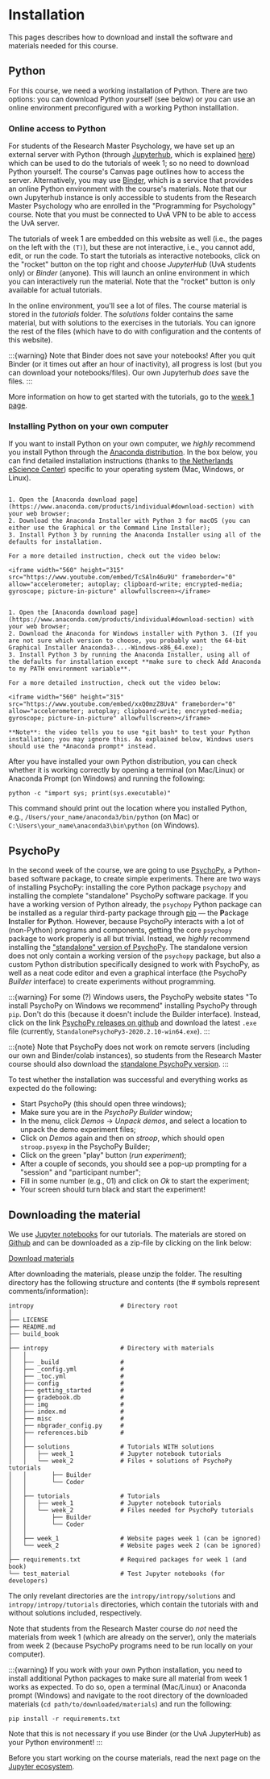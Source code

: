# Installation
This pages describes how to download and install the software and materials needed for this course.

## Python
For this course, we need a working installation of Python. There are two options: you can download Python yourself (see below) or you can use an online environment preconfigured with a working Python installlation. 

### Online access to Python
For students of the Research Master Psychology, we have set up an external server with Python (through [Jupyterhub](https://jupyter.org/hub), which is explained [here](jupyter.md)) which can be used to do the tutorials of week 1; so no need to download Python yourself. The course's Canvas page outlines how to access the server. Alternatively, you may use [Binder](https://mybinder.org/), which is a service that provides an online Python environment with the course's materials. Note that our own Jupyterhub instance is only accessible to students from the Research Master Psychology who are enrolled in the "Programming for Psychology" course. Note that you must be connected to UvA VPN to be able to access the UvA server.

The tutorials of week 1 are embedded on this website as well (i.e., the pages on the left with the `(T)`), but these are not interactive, i.e., you cannot add, edit, or run the code. To start the tutorials as interactive notebooks, click on the "rocket" button on the top right and choose *JupyterHub* (UvA students only) or *Binder* (anyone). This will launch an online environment in which you can interactively run the material. Note that the "rocket" button is only available for actual tutorials.

In the online environment, you'll see a lot of files. The course material is stored in the *tutorials* folder. The *solutions* folder contains the same material, but with solutions to the exercises in the tutorials. You can ignore the rest of the files (which have to do with configuration and the contents of this website).

:::{warning}
Note that Binder does not save your notebooks! After you quit Binder (or it times out after an hour of inactivity), all progress is lost (but you can download your notebooks/files). Our own Jupyterhub *does* save the files.
:::

More information on how to get started with the tutorials, go to the [week 1 page](../week_1/python.md).

### Installing Python on your own computer
If you want to install Python on your own computer, we *highly* recommend you install Python through the [Anaconda distribution](https://www.anaconda.com/products/individual). In the box below, you can find detailed installation instructions (thanks to [the Netherlands eScience Center](https://escience-academy.github.io/2020-12-07-parallel-python/)) specific to your operating system (Mac, Windows, or Linux).

```{tabbed} Mac

1. Open the [Anaconda download page](https://www.anaconda.com/products/individual#download-section) with your web browser;
2. Download the Anaconda Installer with Python 3 for macOS (you can either use the Graphical or the Command Line Installer);
3. Install Python 3 by running the Anaconda Installer using all of the defaults for installation.

For a more detailed instruction, check out the video below:

<iframe width="560" height="315" src="https://www.youtube.com/embed/TcSAln46u9U" frameborder="0" allow="accelerometer; autoplay; clipboard-write; encrypted-media; gyroscope; picture-in-picture" allowfullscreen></iframe>
```

```{tabbed} Windows

1. Open the [Anaconda download page](https://www.anaconda.com/products/individual#download-section) with your web browser;
2. Download the Anaconda for Windows installer with Python 3. (If you are not sure which version to choose, you probably want the 64-bit Graphical Installer Anaconda3-...-Windows-x86_64.exe);
3. Install Python 3 by running the Anaconda Installer, using all of the defaults for installation except **make sure to check Add Anaconda to my PATH environment variable**.

For a more detailed instruction, check out the video below:

<iframe width="560" height="315" src="https://www.youtube.com/embed/xxQ0mzZ8UvA" frameborder="0" allow="accelerometer; autoplay; clipboard-write; encrypted-media; gyroscope; picture-in-picture" allowfullscreen></iframe>

**Note**: the video tells you to use *git bash* to test your Python installation; you may ignore this. As explained below, Windows users should use the *Anaconda prompt* instead.
```

After you have installed your own Python distribution, you can check whether it is working correctly by opening a terminal (on Mac/Linux) or Anaconda Prompt (on Windows) and running the following:

```
python -c "import sys; print(sys.executable)"
```

This command should print out the location where you installed Python, e.g., `/Users/your_name/anaconda3/bin/python` (on Mac) or `C:\Users\your_name\anaconda3\bin\python` (on Windows). 

## PsychoPy
In the second week of the course, we are going to use [PsychoPy](https://www.psychopy.org/), a Python-based software package, to create simple experiments. There are two ways of installing PsychoPy: installing the core Python package `psychopy` and installing the complete "standalone" PsychoPy software package. If you have a working version of Python already, the `psychopy` Python package can be installed as a regular third-party package through [pip](https://packaging.python.org/tutorials/installing-packages/) &mdash; the **P**ackage **I**nstaller for **P**ython. However, because PsychoPy interacts with a lot of (non-Python) programs and components, getting the core `psychopy` package to work properly is all but trivial. Instead, we *highly* recommend installing the ["standalone" version of PsychoPy](https://www.psychopy.org/download.html). The standalone version does not only contain a working version of the `psychopy` package, but also a custom Python distribution specifically designed to work with PsychoPy, as well as a neat code editor and even a graphical interface (the PsychoPy *Builder* interface) to create experiments without programming.

:::{warning}
For some (?) Windows users, the PsychoPy website states "To install PsychoPy on Windows we recommend" installing PsychoPy through `pip`. Don't do this (because it doesn't include the Builder interface). Instead, click on the link [PsychoPy releases on github](https://github.com/psychopy/psychopy/releases) and download the latest `.exe` file (currently, `StandalonePsychoPy3-2020.2.10-win64.exe`).
:::

:::{note}
Note that PsychoPy does not work on remote servers (including our own and Binder/colab instances), so students from the Research Master course should also download the [standalone PsychoPy version](https://www.psychopy.org/).
:::

To test whether the installation was successful and everything works as expected do the following:

* Start PsychoPy (this should open three windows);
* Make sure you are in the *PsychoPy Builder* window;
* In the menu, click *Demos* &rarr; *Unpack demos*, and select a location to unpack the demo experiment files;
* Click on *Demos* again and then on *stroop*, which should open `stroop.psyexp` in the PsychoPy Builder;
* Click on the green "play" button (*run experiment*);
* After a couple of seconds, you should see a pop-up prompting for a "session" and "participant number";
* Fill in some number (e.g., 01) and click on *Ok* to start the experiment;
* Your screen should turn black and start the experiment!

## Downloading the material
We use [Jupyter notebooks](https://jupyter.org/) for our tutorials. The materials are stored on [Github](https://github.com/lukassnoek/introPy) and can be downloaded as a zip-file by clicking on the link below:

[Download materials](https://github.com/lukassnoek/introPy/archive/master.zip)

After downloading the materials, please unzip the folder. The resulting directory has the following structure and contents (the # symbols represent comments/information):

```
intropy                        # Directory root
│                        
├── LICENSE                                      
├── README.md
├── build_book
│
├── intropy                    # Directory with materials
│   │
│   ├── _build                 #
│   ├── _config.yml            #
│   ├── _toc.yml               #
│   ├── config                 #
│   ├── getting_started        #
│   ├── gradebook.db           #
│   ├── img                    #
│   ├── index.md               #
│   ├── misc                   #
│   ├── nbgrader_config.py     #
│   ├── references.bib         #
│   │
│   ├── solutions              # Tutorials WITH solutions
│   │   ├── week_1             # Jupyter notebook tutorials
│   │   └── week_2             # Files + solutions of PsychoPy tutorials
│   │       ├── Builder
│   │       └── Coder
│   │
│   ├── tutorials              # Tutorials
│   │   ├── week_1             # Jupyter notebook tutorials
│   │   └── week_2             # Files needed for PsychoPy tutorials
│   │       ├── Builder
│   │       └── Coder
│   │
│   ├── week_1                 # Website pages week 1 (can be ignored)
│   └── week_2                 # Website pages week 2 (can be ignored)
│
├── requirements.txt           # Required packages for week 1 (and book)
└── test_material              # Test Jupyter notebooks (for developers)
```

The only revelant directories are the `intropy/intropy/solutions` and `intropy/intropy/tutorials` directories, which contain the tutorials with and without solutions included, respectively.

Note that students from the Research Master course do *not* need the materials from week 1 (which are already on the server), only the materials from week 2 (because PsychoPy programs need to be run locally on your computer).

:::{warning}
If you work with your own Python installation, you need to install additional Python packages to make sure all material from week 1 works as expected. To do so, open a terminal (Mac/Linux) or Anaconda prompt (Windows)
and navigate to the root directory of the downloaded materials (`cd path/to/downloaded/materials`) and run the following:

    pip install -r requirements.txt

Note that this is not necessary if you use Binder (or the UvA JupyterHub) as your Python environment!
:::

Before you start working on the course materials, read the next page on the [Jupyter ecosystem](jupyter.md).